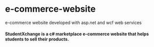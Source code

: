 # e-commerce-website
e-commerce website developed with asp.net and wcf web services

#### StudentXchange is a c# marketplace e-commerce website that helps students to sell their  products.
